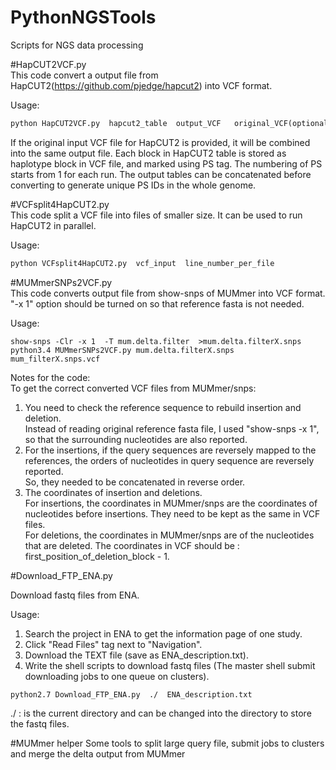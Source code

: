 # PythonNGSTools
Scripts for NGS data processing

#HapCUT2VCF.py   
This code convert a output file from HapCUT2(https://github.com/pjedge/hapcut2) into VCF format.

Usage:  
```python
python HapCUT2VCF.py  hapcut2_table  output_VCF   original_VCF(optional)  
```
If the original input VCF file for HapCUT2 is provided, it will be combined into the same output file.
Each block in HapCUT2 table is stored as haplotype block in VCF file, and marked using PS tag.
The numbering of PS starts from 1 for each run. The output tables can be concatenated before converting
to generate unique PS IDs in the whole genome.


#VCFsplit4HapCUT2.py  
This code split a VCF file into files of smaller size.  It can be used to run HapCUT2 in parallel.

Usage:
```python
python VCFsplit4HapCUT2.py  vcf_input  line_number_per_file
```


#MUMmerSNPs2VCF.py  
This code converts output file from show-snps of MUMmer into VCF format.
"-x 1" option should be turned on so that reference fasta is not needed.  

Usage:  
```
show-snps -Clr -x 1  -T mum.delta.filter  >mum.delta.filterX.snps  
python3.4 MUMmerSNPs2VCF.py mum.delta.filterX.snps  mum_filterX.snps.vcf  
```

Notes for the code:  
To get the correct converted VCF files from MUMmer/snps:  
1) You need to check the reference sequence to rebuild insertion and deletion.   
Instead of reading original reference fasta file, I used "show-snps -x 1", so that the surrounding nucleotides are also reported.   
2) For the insertions, if the query sequences are reversely mapped to the references, the orders of nucleotides in query sequence are reversely reported.   
So, they needed to be concatenated in reverse order.   
3) The coordinates of insertion and deletions.   
For insertions, the coordinates in MUMmer/snps are the coordinates of nucleotides before insertions. They need to be kept as the same in VCF files.   
For deletions, the coordinates in MUMmer/snps are of the nucleotides that are deleted. The coordinates in VCF should be : first_position_of_deletion_block - 1.  



#Download_FTP_ENA.py


Download fastq files from ENA.

Usage:  
1. Search the project in ENA to get the information page of one study.  
2. Click "Read Files" tag next to "Navigation".  
3. Download the TEXT file (save as ENA_description.txt).  
4. Write the shell scripts to download fastq files (The master shell submit downloading jobs to one queue on clusters).  
```
python2.7 Download_FTP_ENA.py  ./  ENA_description.txt  
```

./ : is the current directory and can be changed into the directory to store the fastq files.  

#MUMmer helper
Some tools to split large query file, submit jobs to clusters and merge the delta output from MUMmer


